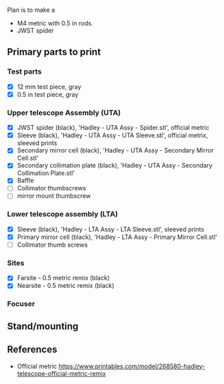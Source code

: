 Plan is to make a 
- M4 metric with 0.5 in rods.
- JWST spider

## Primary parts to print

### Test parts

- [X] 12 mm test piece, gray
- [x] 0.5 in test piece, gray

### Upper telescope Assembly (UTA)

- [X] JWST spider (black), 'Hadley - UTA Assy - Spider.stl', official metric
- [X] Sleeve (black), 'Hadley - UTA Assy - UTA Sleeve.stl', official metrix, sleeved prints
- [X] Secondary mirror cell (black), 'Hadley - UTA Assy - Secondary Mirror Cell.stl'
- [X] Secondary collimation plate (black), 'Hadley - UTA Assy - Secondary Collimation Plate.stl'
- [X] Baffle
- [ ] Collimator thumbscrews
- [ ] mirror mount thumbscrew

### Lower telescope assembly (LTA)

- [X] Sleeve (black), 'Hadley - LTA Assy - LTA Sleeve.stl', sleeved prints
- [X] Primary mirror cell (black), 'Hadley - LTA Assy - Primary Mirror Cell.stl'
- [ ] Collimator thumb screws

### Sites

- [X] Farsite - 0.5 metric remix (black)
- [X] Nearsite - 0.5 metric remix (black)

### Focuser



## Stand/mounting 

## References

- Official metric https://www.printables.com/model/268580-hadley-telescope-official-metric-remix